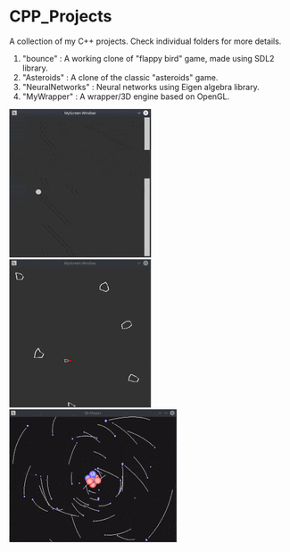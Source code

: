 # CPP_Projects
A collection of my C++ projects. Check individual folders for more details.
1. "bounce" : A working clone of "flappy bird" game, made using SDL2 library.
2. "Asteroids" : A clone of the classic "asteroids" game.
3. "NeuralNetworks" : Neural networks using Eigen algebra library.
4. "MyWrapper" : A wrapper/3D engine based on OpenGL.

![](https://github.com/adityapande-1995/CPP_Projects/blob/master/bounce/bounce.gif)
![](https://github.com/adityapande-1995/CPP_Projects/blob/master/Asteroids/ast.gif)
![](https://github.com/adityapande-1995/CPP_Projects/blob/master/MyWrapper/resources/gif3.gif)

